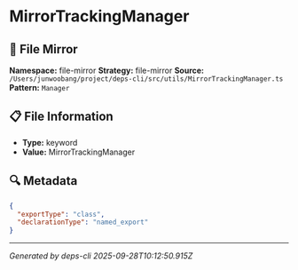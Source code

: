 # MirrorTrackingManager

## 📄 File Mirror

**Namespace:** file-mirror
**Strategy:** file-mirror
**Source:** `/Users/junwoobang/project/deps-cli/src/utils/MirrorTrackingManager.ts`
**Pattern:** `Manager`

## 📋 File Information

- **Type:** keyword
- **Value:** MirrorTrackingManager

## 🔍 Metadata

```json
{
  "exportType": "class",
  "declarationType": "named_export"
}
```

---
*Generated by deps-cli 2025-09-28T10:12:50.915Z*
